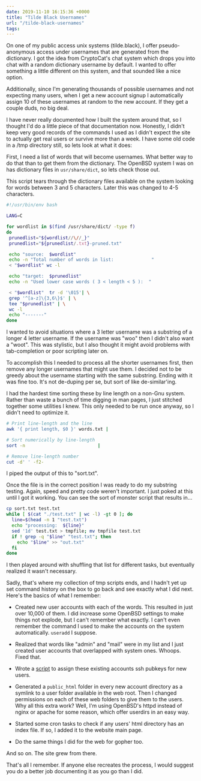 ```yaml
---
date: 2019-11-10 16:15:36 +0000
title: "Tilde Black Usernames"
url: "/tilde-black-usernames"
tags:
---
```


On one of my public access unix systems (tilde.black), I offer
pseudo-anonymous access under usernames that are generated from
the dictionary. I got the idea from CryptoCat's chat system which
drops you into chat with a random dictionary username by default.
I wanted to offer something a little different on this system, and
that sounded like a nice option.

Additionally, since I'm generating thousands of possible usernames
and not expecting many users, when I get a new account signup
I automatically assign 10 of these usernames at random to the new
account. If they get a couple duds, no big deal.

I have never really documented how I built the system around that,
so I thought I'd do a little piece of that documentation now.
Honestly, I didn't keep very good records of the commands I used
as I didn't expect the site to actually get real users or survive
more than a week. I have some old code in a /tmp directory still,
so lets look at what it does:

First, I need a list of words that will become usernames. What
better way to do that than to get them from the dictionary. The
OpenBSD system I was on has dictionary files in `usr/share/dict`,
so lets check those out.

This script tears through the dictionary files available on the
system looking for words between 3 and 5 characters. Later this
was changed to 4-5 characters.

```bash
#!/usr/bin/env bash

LANG=C

for wordlist in $(find /usr/share/dict/ -type f)
do
 prunedlist="${wordlist//\//_}"
 prunedlist="${prunedlist/.txt}-pruned.txt"

 echo "source:  $wordlist"
 echo -n "Total number of words in list:              "
 < "$wordlist" wc -l

 echo "target:  $prunedlist"
 echo -n "Used lower case words ( 3 < length < 5 ):  "

 < "$wordlist"  tr -d '\015'| \
 grep '^[a-z]\{3,6\}$' | \
 tee "$prunedlist" | \
 wc -l
 echo "-------"
done
```

I wanted to avoid situations where a 3 letter username was
a substring of a longer 4 letter username. If the username was
"woo" then I didn't also want a "woot". This was stylistic, but
I also thought it might avoid problems with tab-completion or poor
scripting later on.

To accomplish this I needed to process all the shorter usernames
first, then remove any longer usernames that might use them.
I decided not to be greedy about the username starting with the
same substring. Ending with it was fine too. It's not de-duping
per se, but sort of like de-similar'ing.

I had the hardest time sorting these by line length on a non-Gnu
system. Rather than waste a bunch of time digging in man pages,
I just stitched together some utilities I knew. This only needed
to be run once anyway, so I didn't need to optimize it.

```bash
# Print line-length and the line
awk '{ print length, $0 }' words.txt |

# Sort numerically by line-length
sort -n                           |

# Remove line-length number
cut -d' ' -f2-
```

I piped the output of this to "sort.txt".

Once the file is in the correct position I was ready to do my
substring testing. Again, speed and pretty code weren't important.
I just poked at this until I got it working. You can see the sort
of monster script that results in…

```bash
cp sort.txt test.txt
while [ $(cat "./test.txt" | wc -l) -gt 0 ]; do
  line=$(head -n 1 "test.txt")
  echo "processing:  ${line}"
  sed '1d' test.txt > tmpfile; mv tmpfile test.txt
  if ! grep -q "$line" "test.txt"; then
    echo "$line" >> "out.txt"
  fi
done
```

I then played around with shuffling that list for different tasks,
but eventually realized it wasn't necessary.

Sadly, that's where my collection of tmp scripts ends, and
I hadn't yet up set command history on the box to go back and see
exactly what I did next. Here's the basics of what I remember:

- Created new user accounts with each of the words. This resulted
  in just over 10,000 of them. I did increase some OpenBSD
  settings to make things not explode, but I can't remember what
  exactly. I can't even remember the command I used to make the
  accounts on the system automatically. `useradd` I suppose.

- Realized that words like "admin" and "mail" were in my list and
  I just created user accounts that overlapped with system ones.
  Whoops. Fixed that.

- Wrote a [script](https://tildegit.org/tilde.black/ops/src/branch/master/assign.sh)
  to assign these existing accounts ssh pubkeys for new users.

- Generated a `public_html` folder in every new account directory
  as a symlink to a user folder available in the web root. Then
  I changed permissions on each of these web folders to give them
  to the users. Why all this extra work? Well, I'm using OpenBSD's
  httpd instead of nginx or apache for some reason, which offer
  userdirs in an easy way.

- Started some cron tasks to check if any users' html directory
  has an index file. If so, I added it to the website main page.

- Do the same things I did for the web for gopher too.

And so on. The site grew from there.

That's all I remember. If anyone else recreates the process,
I would suggest you do a better job documenting it as you go than
I did.

<!--  vim: set shiftwidth=4 tabstop=4 expandtab: -->
